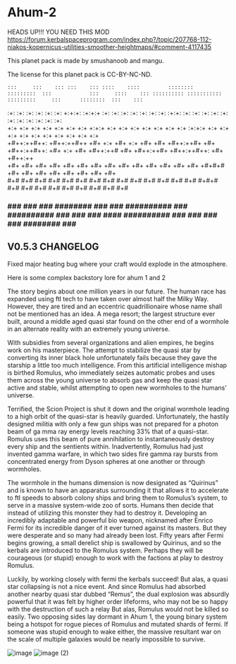 # Ahum-2
HEADS UP!!!
YOU NEED THIS MOD
https://forum.kerbalspaceprogram.com/index.php?/topic/207768-112-niakos-kopernicus-utilities-smoother-heightmaps/#comment-4117435

This planet pack is made by smushanoob and mangu.

The license for this planet pack is CC-BY-NC-ND.

    :::     :::    ::: :::    ::: ::::    ::::         ::::::::        :::::::::  :::            :::     ::::    ::: :::::::::: :::::::::::       :::::::::     :::      ::::::::  :::    ::: 
  :+: :+:   :+:    :+: :+:    :+: +:+:+: :+:+:+       :+:    :+:       :+:    :+: :+:          :+: :+:   :+:+:   :+: :+:            :+:           :+:    :+:  :+: :+:   :+:    :+: :+:   :+:  
 +:+   +:+  +:+    +:+ +:+    +:+ +:+ +:+:+ +:+             +:+        +:+    +:+ +:+         +:+   +:+  :+:+:+  +:+ +:+            +:+           +:+    +:+ +:+   +:+  +:+        +:+  +:+   
+#++:++#++: +#++:++#++ +#+    +:+ +#+  +:+  +#+           +#+          +#++:++#+  +#+        +#++:++#++: +#+ +:+ +#+ +#++:++#       +#+           +#++:++#+ +#++:++#++: +#+        +#++:++    
+#+     +#+ +#+    +#+ +#+    +#+ +#+       +#+         +#+            +#+        +#+        +#+     +#+ +#+  +#+#+# +#+            +#+           +#+       +#+     +#+ +#+        +#+  +#+   
#+#     #+# #+#    #+# #+#    #+# #+#       #+#        #+#             #+#        #+#        #+#     #+# #+#   #+#+# #+#            #+#           #+#       #+#     #+# #+#    #+# #+#   #+#  
###     ### ###    ###  ########  ###       ###       ##########       ###        ########## ###     ### ###    #### ##########     ###           ###       ###     ###  ########  ###    ### 


V0.5.3 CHANGELOG
---------------
Fixed major heating bug where your craft would explode in the atmosphere.


Here is some complex backstory lore for ahum 1 and 2

The story begins about one million years in our future. The human race has expanded using ftl tech to have taken over almost half the Milky Way. However, they are tired and an eccentric quadrillionaire whose name shall not be mentioned has an idea.
A mega resort; the largest structure ever built, around a middle aged quasi star found on the other end of a wormhole in an alternate reality with an extremely young universe.

With subsidies from several organizations and alien empires, he begins work on his masterpiece. The attempt to stabilize the quasi star by converting its inner black hole unfortunately fails because they gave the starship a little too much intelligence. From this artificial intelligence mishap is birthed Romulus, who immediately seizes automatic probes and uses them across the young universe to absorb gas and keep the quasi star active and stable, whilst attempting to open new wormholes to the humans’ universe.

Terrified, the Scion Project is shut it down and the original wormhole leading to a high orbit of the quasi-star is heavily guarded. Unfortunately, the hastily designed militia with only a few gun ships was not prepared for a photon beam of ga
mma ray energy levels reaching 33% that of a quasi-star. Romulus uses this beam of pure annihilation to instantaneously destroy every ship and the sentients within. 
Inadvertently, Romulus had just invented gamma warfare, in which two sides fire gamma ray bursts from concentrated energy from Dyson spheres at one another or through wormholes.

The wormhole in the humans dimension is now designated as “Quirinus” and is known to have an apparatus surrounding it that allows it to accelerate to ftl speeds to absorb colony ships and bring them to Romulus’s system, to serve in a massive system-wide zoo of sorts.
Humans then decide that instead of utilizing this monster they had to destroy it. Developing an incredibly adaptable and powerful bio weapon, nicknamed after Enrico Fermi for its incredible danger of it ever turned against its masters. But they were desperate and so many had already been lost.
Fifty years after Fermi begins growing, a small derelict ship is swallowed by Quirinus, and so the kerbals are introduced to the Romulus system. Perhaps they will be courageous (or stupid) enough to work with the factions at play to destroy Romulus.

Luckily, by working closely with fermi the kerbals succeed! But alas, a quasi star collapsing is not a nice event. And since Romulus had absorbed another nearby quasi star dubbed “Remus”, the dual explosion was absurdly powerful that it was felt by higher order lifeforms, who may not be so happy with the destruction of such a relay
But alas, Romulus would not be killed so easily. Two opposing sides lay dormant in Ahum 1, the young binary system being a hotspot for rogue pieces of Romulus and mutated shards of fermi. If someone was stupid enough to wake either, the massive resultant war on the scale of multiple galaxies would be nearly impossible to survive.

![image](https://user-images.githubusercontent.com/131598472/234432280-cda594bc-5feb-4fce-beb3-e777c1c62b3e.png)
![image (2)](https://user-images.githubusercontent.com/131598472/234432251-d9d25d57-eee7-41ab-8032-39c3d5487503.png)
